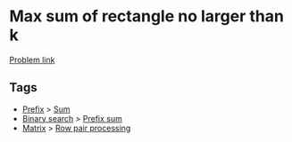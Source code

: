 # Max sum of rectangle no larger than k

[Problem link](https://leetcode.com/problems/max-sum-of-rectangle-no-larger-than-k)

## Tags

* [Prefix](/README.md#Prefix) > [Sum](/README.md#Prefix-Sum)
* [Binary search](/README.md#Binary_search) > [Prefix sum](/README.md#Binary_search-Prefix_sum)
* [Matrix](/README.md#Matrix) > [Row pair processing](/README.md#Matrix-Row_pair_processing)
